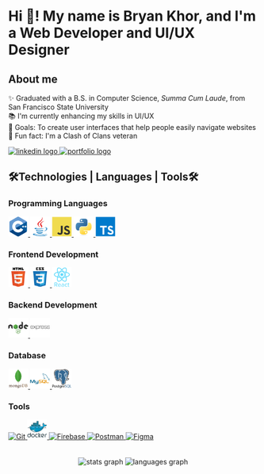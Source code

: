 <h1 align="left">Hi 👋! My name is Bryan Khor, and I'm a Web Developer and UI/UX Designer</h1>

<h2 align="left">About me</h2>

<p align="left">✨ Graduated with a B.S. in Computer Science, <i>Summa Cum Laude</i>, from San Francisco State University<br>📚 I'm currently enhancing my skills in UI/UX<br>🎯 Goals: To create user interfaces that help people easily navigate websites<br>🎲 Fun fact: I'm a Clash of Clans veteran</p>

<div align="left">
  <a href="https://www.linkedin.com/in/bryan-khor-82178221a/" title="Visit my LinkedIn">
    <img src="https://img.shields.io/static/v1?message=LinkedIn&logo=linkedin&label=&color=0077B5&logoColor=white&labelColor=&style=for-the-badge" height="35" alt="linkedin logo"  />
  </a>
  <a href="https://bryan-khor-portfolio-page.vercel.app/" title="Visit my portfolio">
    <img src="https://img.shields.io/static/v1?message=Portfolio&logo=globe&label=&color=green&logoColor=white&labelColor=&style=for-the-badge" height="35" alt="portfolio logo" />
  </a>
</div>

<h2>🛠️Technologies | Languages | Tools🛠️</h2>

<h3>Programming Languages</h3>

<a href="https://www.w3schools.com/cpp/" target="_blank" rel="noreferrer" title="C++">
  <img src="https://raw.githubusercontent.com/devicons/devicon/master/icons/cplusplus/cplusplus-original.svg" alt="C++" width="40" height="40"/>
</a>
<a href="https://www.java.com" target="_blank" rel="noreferrer" title="Java">
  <img src="https://raw.githubusercontent.com/devicons/devicon/master/icons/java/java-original.svg" alt="Java" width="40" height="40"/>
</a>
<a href="https://developer.mozilla.org/en-US/docs/Web/JavaScript" target="_blank" rel="noreferrer" title="JavaScript">
  <img src="https://raw.githubusercontent.com/devicons/devicon/master/icons/javascript/javascript-original.svg" alt="JavaScript" width="40" height="40"/>
</a>
<a href="https://www.python.org" target="_blank" rel="noreferrer" title="Python">
  <img src="https://raw.githubusercontent.com/devicons/devicon/master/icons/python/python-original.svg" alt="Python" width="40" height="40"/>
</a>
<a href="https://www.typescriptlang.org/" target="_blank" rel="noreferrer" title="TypeScript">
  <img src="https://raw.githubusercontent.com/devicons/devicon/master/icons/typescript/typescript-original.svg" alt="TypeScript" width="40" height="40"/>
</a>

<h3>Frontend Development</h3>

<a href="https://www.w3.org/html/" target="_blank" rel="noreferrer" title="HTML">
  <img src="https://raw.githubusercontent.com/devicons/devicon/master/icons/html5/html5-original-wordmark.svg" alt="HTML5" width="40" height="40"/>
</a>
<a href="https://www.w3schools.com/css/" target="_blank" rel="noreferrer" title="CSS">
  <img src="https://raw.githubusercontent.com/devicons/devicon/master/icons/css3/css3-original-wordmark.svg" alt="CSS3" width="40" height="40"/>
</a>
<a href="https://reactjs.org/" target="_blank" rel="noreferrer" title="React">
  <img src="https://raw.githubusercontent.com/devicons/devicon/master/icons/react/react-original-wordmark.svg" alt="React" width="40" height="40"/>
</a>

<h3>Backend Development</h3>
<a href="https://nodejs.org" target="_blank" rel="noreferrer" title="Node.js">
  <img src="https://raw.githubusercontent.com/devicons/devicon/master/icons/nodejs/nodejs-original-wordmark.svg" alt="Node.js" width="40" height="40"/>
</a>
<a href="https://expressjs.com" target="_blank" rel="noreferrer" title="Express.js">
  <img src="https://raw.githubusercontent.com/devicons/devicon/master/icons/express/express-original-wordmark.svg" alt="Express.js" width="40" height="40"/>
</a>

<h3>Database</h3>
<a href="https://www.mongodb.com/" target="_blank" rel="noreferrer" title="MongoDB">
  <img src="https://raw.githubusercontent.com/devicons/devicon/master/icons/mongodb/mongodb-original-wordmark.svg" alt="MongoDB" width="40" height="40"/>
</a>
<a href="https://www.mysql.com/" target="_blank" rel="noreferrer" title="MySQL">
  <img src="https://raw.githubusercontent.com/devicons/devicon/master/icons/mysql/mysql-original-wordmark.svg" alt="MySQL" width="40" height="40"/>
</a>
<a href="https://www.postgresql.org" target="_blank" rel="noreferrer" title="PostgreSQL">
  <img src="https://raw.githubusercontent.com/devicons/devicon/master/icons/postgresql/postgresql-original-wordmark.svg" alt="PostgreSQL" width="40" height="40"/>
</a>

<h3>Tools</h3>
<a href="https://git-scm.com/" target="_blank" rel="noreferrer" title="Git">
  <img src="https://www.vectorlogo.zone/logos/git-scm/git-scm-icon.svg" alt="Git" width="40" height="40"/>
</a>
<a href="https://www.docker.com/" target="_blank" rel="noreferrer" title="Docker">
  <img src="https://raw.githubusercontent.com/devicons/devicon/master/icons/docker/docker-original-wordmark.svg" alt="Docker" width="40" height="40"/>
</a>
<a href="https://firebase.google.com/" target="_blank" rel="noreferrer" title="Firebase">
  <img src="https://www.vectorlogo.zone/logos/firebase/firebase-icon.svg" alt="Firebase" width="40" height="40"/>
</a>
<a href="https://postman.com" target="_blank" rel="noreferrer" title="Postman">
  <img src="https://www.vectorlogo.zone/logos/getpostman/getpostman-icon.svg" alt="Postman" width="40" height="40"/>
</a>
<a href="https://www.figma.com/" target="_blank" rel="noreferrer" title="Figma">
  <img src="https://www.vectorlogo.zone/logos/figma/figma-icon.svg" alt="Figma" width="40" height="40"/>
</a>

<br>
<br>
<br>

<div align="center">
  <img src="https://github-readme-stats.vercel.app/api?username=bryankhor07&hide_title=false&hide_rank=false&show_icons=true&include_all_commits=true&count_private=true&disable_animations=false&theme=dracula&locale=en&hide_border=false" height="150" alt="stats graph"  />
  <img src="https://github-readme-stats.vercel.app/api/top-langs?username=bryankhor07&locale=en&hide_title=false&layout=compact&card_width=320&langs_count=5&theme=dracula&hide_border=false" height="150" alt="languages graph"  />
</div>


